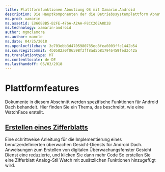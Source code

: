 ```yaml
---
title: Plattformfunktionen Abnutzung OS mit Xamarin.Android
description: Die Hauptkomponenten der die Betriebssystemplattform Abnutzung
ms.prod: xamarin
ms.assetid: E86688B5-B2FE-476A-A2AA-F8CC26EA8D2B
ms.technology: xamarin-android
author: mgmclemore
ms.author: mamcle
ms.date: 04/25/2018
ms.openlocfilehash: 3e703ebb3d4705980785ec8fea6003ffc1442b54
ms.sourcegitcommit: 4b0582a0f06598f3ff8ad5b817946459fed3c42a
ms.translationtype: MT
ms.contentlocale: de-DE
ms.lasthandoff: 05/03/2018
---
```

# <a name="platform-features"></a>Plattformfeatures

Dokumente in diesem Abschnitt werden spezifische Funktionen für Android Dach behandelt. Hier finden Sie ein Thema, das beschreibt, wie eine WatchFace erstellt.
 
##  <a name="creating-a-watch-faceandroidwearplatformcreating-a-watchfacemd"></a>[Erstellen eines Zifferblatts](~/android/wear/platform/creating-a-watchface.md)

Eine schrittweise Anleitung für die Implementierung eines benutzerdefinierten überwachen Gesicht-Diensts für Android Dach. Anweisungen zum Erstellen von digitalen Überwachungsfenster Gesicht Dienst eine reduzierte, und klicken Sie dann mehr Code So erstellen Sie eine Zifferblatt Analog-Stil Watch mit zusätzlichen Funktionen hinzugefügt wird.
